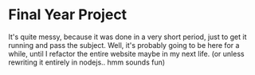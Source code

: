 # Final Year Project
It's quite messy, because it was done in a very short period, just to get it running and pass the subject. Well, it's probably going to be here for a while, until I refactor the entire website maybe in my next life. (or unless rewriting it entirely in nodejs.. hmm sounds fun)
